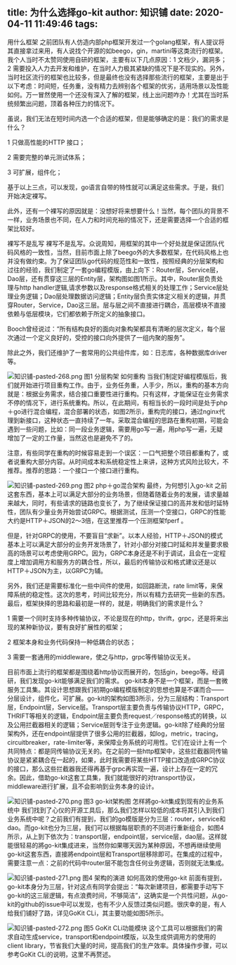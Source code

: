 title: 为什么选择go-kit
author: 知识铺
date: 2020-04-11 11:49:46
tags:
---
用什么框架
之前团队有人仿造内部php框架开发过一个golang框架，有人提议将其直接拿过来用，有人说找个开源的如beego，gin，martini等这类流行的框架。我个人当时不太赞同使用自研的框架，主要有以下几点原因：1 文档少，漏洞多；2 需要投入人力去开发和维护，在当时人力极其紧缺的情况下是不现实的。另外，当时社区流行的框架也比较多，但是最终也没有选择那些流行的框架，主要是出于以下考虑：时间短，任务重，没有精力去辨别各个框架的优劣，适用场景以及性能如何。万一冒然使用一个还没有深入了解的框架，线上出问题咋办！尤其在当时系统频繁出问题，顶着各种压力的情况下。

虽说，我们无法在短时间内选一个合适的框架，但是能够确定的是：我们的需求是什么？

1 只做高性能的HTTP 接口；

2 需要完整的单元测试体系；

3 可扩展，组件化；

基于以上三点，可以发现，go语言自带的特性就可以满足这些需求。于是，我们开始决定裸写。

此外，还有一个裸写的原因就是：没想好将来想要什么！当然，每个团队的背景不一样，业务场景也不同，在人力和时间充裕的情况下，还是需要选择一个合适的框架比较好。

裸写不是乱写
裸写不是乱写。众说周知，用框架的其中一个好处就是保证团队代码风格的一致性，当然，目前市面上除了beego外的大多数框架，在代码风格上也并没有做约束。为了保证团队go代码的规范性和一致性，按照经典的分层架构和过往的经验，我们制定了一套go编程模版，由上向下：Router层，Service层，Dao层，还有贯穿这三层的Entity层，架构图如图1所示。其中，Router层负责处理与http handler逻辑,请求参数以及response格式相关的处理工作；Service层处理业务逻辑；Dao层处理数据访问逻辑；Entity层负责实体定义相关的逻辑，并贯穿Router，Service，Dao这三层。层与层之间不直接进行耦合，高层模块不直接依赖与低层模块，它们都依赖于所定义的抽象接口。

Booch曾经说过：“所有结构良好的面向对象构架都具有清晰的层次定义，每个层次通过一个定义良好的，受控的接口向外提供了一组内聚的服务”。

除此之外，我们还维护了一套常用的公共组件库，如：日志库，各种数据库driver等。

![知识铺-pasted-268.png](https:\/\/blog.zshipu.com/tlg/images/pasted-268.png)
图1 分层构架
如何重构
当我们制定好编程模版后，我们就开始进行项目重构工作。由于，业务任务重，人手少，所以，重构的基本方向就是：根据业务需求，结合接口重要性进行重构。只有这样，才能保证在业务需求不停的情况下，进行系统重构。所以，在此期间，有相当长的一段时间是处于php＋go进行混合编程，混合部署的状态，如图2所示，重构完的接口，通过nginx代理到新接口，这种状态一直持续了一年。采取混合编程的思路在重构初期，可能会遇到一些问题，比如：同一段业务逻辑，需要用go写一遍，用php写一遍，无疑增加了一定的工作量，当然这也是避免不了的。

注意，有些同学在重构的时候容易走到一个误区：一口气把整个项目都重构了，或者说重构大部分内容。从时间成本和系统稳定性上来讲，这种方式风险比较大，不推荐。推荐的思路：一个接口一个接口进行重构。

![知识铺-pasted-269.png](https:\/\/blog.zshipu.com/tlg/images/pasted-269.png)
图2 php＋go混合架构
最终，为何想引入go-kit
之前这套东西，基本上可以满足大部分的业务场景，但随着随着业务的发展，请求量越来越大，同时，有些请求的链路也变长了，为了继续保证接口的高并发和低时延特性，团队有少量业务开始尝试GRPC。根据测试，压测一个空接口，GRPC的性能大约是HTTP＋JSON的2～3倍，在这里推荐一个压测框架fperf 。

但是，针对GRPC的使用，不要盲目“求新”。以本人经验，HTTP＋JSON的模式基本上可以满足大部分的业务开发场景了，针对小部分对接口时延和并发量要求极高的场景可以考虑使用GRPC。因为，GRPC本身还是不利于调试，且会在一定程度上增加调用方和服务方的耦合性，所以，最后的传输协议和格式建议还是以HTTP＋JSON为主，以GRPC为辅。

另外，我们还是需要标准化一些中间件的使用，如回路断流，rate limit等，来保障系统的稳定性。这次的思考，时间比较充分，所以有精力去研究一些新的东西。最后，框架抉择的思路和最初是一样的，就是，明确我们的需求是什么？

1 需要一个同时支持多种传输协议，不论是现在的http，thrift，grpc，还是将来出现的某种新协议，要有良好扩展性的框架；

2 框架本身和业务代码保持一种低耦合的状态；

3 需要一套通用的middleware，使之与http，grpc等传输协议无关。

目前市面上流行的框架都是围绕着http协议而展开的，包括gin，beego等。经调研，我们发现go-kit能够满足我们的需求。 go-kit本身不是一个框架，而是一套微服务工具集。其设计思想跟我们初期go编程模版制定的思想也算是不谋而合——分层设计，组件化，可扩展。go-kit的架构如图3所示，分为三层结构：Transport层，Endpoint层，Service层。Transport层主要负责与传输协议HTTP，GRPC，THRIFT等相关的逻辑，Endpoint层主要负责request／response格式的转换，以及公用拦截器相关的逻辑；Service层则专注于业务逻辑。go-kit除了经典的分层架构外，还在endpoint层提供了很多公用的拦截器，如log，metric，tracing，circuitbreaker，rate-limiter等，来保障业务系统的可用性。它们在设计上有一个共同特点：都是同传输协议无关的。在之前的一些http框架中，这些拦截器同传输协议是紧紧耦合在一起的，如果，此时我需要将某些HTTP接口改造成GRPC协议的接口，那么这些拦截器我还得再基于grpc再实现一遍，设计上存在一定的冗余。因此，借助go-kit这套工具集，我们就能很好的对transport协议，middleware进行扩展，且不会影响到业务本身的设计。

![知识铺-pasted-270.png](https:\/\/blog.zshipu.com/tlg/images/pasted-270.png)
图3 go-kit架构图
怎样將go-kit集成到现有的业务系统中
我们找到了心仪的开源工具后，那么我们怎样以较低的成本将其引入到我们业务系统中呢？之前我们有提到，我们的go模版是分为三层：router，service和dao。而go-kit也分为三层，我们可以根据每层职责的不同进行重新组合，如图4所示，从上到下依次为：transport层，endpoint层，service层，dao层。这样就能很轻易的將go-kit集成进来，当然你如果哪天因为某种原因，不想再继续使用go-kit这套东西，直接將endpoint层和Transport层移除即可。在集成的过程中，需要注意一点：之前的代码中router层不能包含任何业务逻辑，否则就无法集成。

![知识铺-pasted-271.png](https:\/\/blog.zshipu.com/tlg/images/pasted-271.png)
图4 架构的演进
如何高效的使用go-kit
前面有提到，go-kit本身分为三层，针对这点有同学会提出：“每次新建项目，都需要手动写下go-kit的这三层逻辑，有点浪费时间，不够简洁”，这确实是一个共性问题，从go-kit的github的issue中可以发现，也有不少人反馈过类似问题。很庆幸的是，有人给我们铺好了路，详见GoKit CLi，其主要功能如图5所示。

![知识铺-pasted-272.png](https:\/\/blog.zshipu.com/tlg/images/pasted-272.png)
图5 GoKit CLi功能模块
这个工具可以根据我们的需求自动生成service，transport和endpoint模版，以及生成供调用方的使用的client library，节省我们大量的时间，提高我们的生产效率。具体操作步骤，可以参考GoKit CLi的说明，这里不再赘述。

